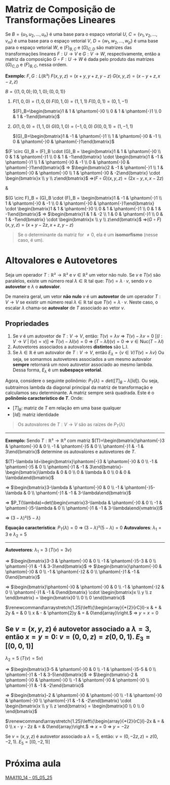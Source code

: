 # Matriz de Composição de Transformações Lineares
Se $B=\{u_1,u_2,...,u_n\}$ é uma base para o espaço vetorial $U$, $C = \{v_1,v_2,...,v_m\}$ é uma base para o espaço vetorial $V$, $D=\{w_1,w_2,...,w_p\}$ é uma base para o espaço vetorial $W$, e $(F)_{B,C}$ e $(G)_{C,D}$ são matrizes das transformações lineares $F: U \rightarrow V$ e $G: V \rightarrow W$, respectivamente, então a matriz da composição $G \circ F: U \rightarrow W$ é dada pelo produto das matrizes $(G)_{C,D}$ e $(F)_{B,C}$, nessa ordem.

**Exemplo:**
$F,G: L(\mathbb{R}³)$
$F(x,y,z)=(x+y,y+z,y-z)$
$G(x,y,z)=(x-y+z,x-z,z)$

$B=\{(1,0,0);(0,1,0);(0,0,1)\}$

1. $F(1,0,0)=(1,0,0)$
   $F(0,1,0)=(1,1,1)$
   $F(0,0,1)=(0,1,-1)$
   
   $(F)_B=\begin{bmatrix}1 & 1 & \phantom{-}0 \\ 0 & 1 & \phantom{-}1 \\ 0 & 1 & -1\end{bmatrix}$

2. $G(1,0,0)=(1,1,0)$
   $G(0,1,0)=(-1,0,0)$
   $G(0,0,1)=(1,-1,1)$
   
   $(G)_B=\begin{bmatrix}1 & -1 & \phantom{-}1 \\ 1 & \phantom{-}0 & -1 \\ 0 & \phantom{-}0 & \phantom{-}1\end{bmatrix}$
   
$(F \circ G)_B = (F)_B \cdot (G)_B = \begin{bmatrix}1 & 1 & \phantom{-}0 \\ 0 & 1 & \phantom{-}1 \\ 0 & 1 & -1\end{bmatrix} \cdot \begin{bmatrix}1 & -1 & \phantom{-}1 \\ 1 & \phantom{-}0 & -1 \\ 0 & \phantom{-}0 & \phantom{-}1\end{bmatrix}$
=> $\begin{bmatrix}2 & -1 & \phantom{-}1 \\ 1 & \phantom{-}0 & \phantom{-}0 \\ 1 & \phantom{-}0 & -2\end{bmatrix} \cdot \begin{bmatrix}x \\ y \\ z\end{bmatrix}$
=>$(F \circ G)(x,y,z) = (2x-y,x,x-2z)$

&

$(G \circ F)_B = (G)_B \cdot (F)_B = \begin{bmatrix}1 & -1 & \phantom{-}1 \\ 1 & \phantom{-}0 & -1 \\ 0 & \phantom{-}0 & \phantom{-}1\end{bmatrix} \cdot \begin{bmatrix}1 & 1 & \phantom{-}0 \\ 0 & 1 & \phantom{-}1 \\ 0 & 1 & -1\end{bmatrix}$
=> $\begin{bmatrix}1 & 1 & -2 \\ 1 & 0 & \phantom{-}1 \\ 0 & 1 & -1\end{bmatrix} \cdot \begin{bmatrix}x \\ y \\ z\end{bmatrix}$
=>$(G \circ F)(x,y,z) = (x+y-2z,x+z,y-z)$

>Se o determinante da matriz for $\neq 0$, ela é um **isomorfismo** (nesse caso, é um).
# Altovalores e Autovetores
Seja um operador $T: \mathbb{R}² \rightarrow \mathbb{R}²$ e $v \in \mathbb{R}²$ um vetor não nulo.
Se $v$ e $T(v)$ são paralelos, existe um número real $\lambda \in \mathbb{R}$ tal que: $T(v) = \lambda \cdot v$, sendo $v$ o **autovetor** e $\lambda$ o **autovalor**.

De maneira geral, um vetor **não nulo** $v$ é um **autovetor** de um operador $T: V \rightarrow V$ se existir um número real $\lambda \in \mathbb{R}$ tal que $T(v)=\lambda \cdot v$. Neste caso, o escalar $\lambda$ chama-se **autovalor** de $T$ associado ao vetor $v$.
## Propriedades
1. Se $v$ é um autovetor de $T:V \rightarrow V$, então:
   $T(v) = \lambda v$ => $T(v)-\lambda v = 0$ \[($I: V \rightarrow V$ | $I(v)=v$)\]
   => $T(v)-\lambda I(v) = 0$ => $(T-\lambda I)(v)=0$
   => $v \in \text{Nuc}(T-\lambda I)$
2. Autovetores associados a autovalores **distintos** são L.I.
3. Se $\lambda \in \mathbb{R}$ é um autovalor de $T: V \rightarrow V$, então
   $E_\lambda=\{v \in V / T(v)=\lambda v\}$
   Ou seja, se somarmos autovetores associados a um mesmo autovalor **sempre** retornará um novo autovetor associado ao mesmo lambda.
   Dessa forma, $E_\lambda$ é um **subespaço vetorial**.

Agora, considere o seguinte polinômio: $P_T(\lambda)=det([T]_B-\lambda[Id])$. Ou seja, subtraímos lambda da diagonal principal da matriz de transformação e calculamos seu determinante. A matriz sempre será quadrada.
Este é o **polinômio característico de $T$**.
Onde:
- $[T]_B$: matriz de $T$ em relação em uma base qualquer
- $[Id]$: matriz identidade

>Os autovalores de $T: V \rightarrow V$ são as raízes de $P_T(\lambda)$
---

**Exemplo:** Sendo $T: \mathbb{R}³ \rightarrow \mathbb{R}³$ com matriz $(T)=\begin{bmatrix}\phantom{-}3 & \phantom{-}0 & 0 \\ -1 & \phantom{-}5 & 0 \\ \phantom{-}1 & -1 & 3\end{bmatrix}$ determine os autovalores e autovetores de $T$.

$(T)-\lambda Id=\begin{bmatrix}\phantom{-}3 & \phantom{-}0 & 0 \\ -1 & \phantom{-}5 & 0 \\ \phantom{-}1 & -1 & 3\end{bmatrix}-\begin{bmatrix}\lambda & 0 & 0 \\ 0 & \lambda & 0 \\ 0 & 0 & \lambda\end{bmatrix}$

=> $\begin{bmatrix}3-\lambda & \phantom{-}0 & 0 \\ -1 & \phantom{-}5-\lambda & 0 \\ \phantom{-}1 & -1 & 3-\lambda\end{bmatrix}$

=> $P_T(\lambda)=det(\begin{vmatrix}3-\lambda & \phantom{-}0 & 0 \\ -1 & \phantom{-}5-\lambda & 0 \\ \phantom{-}1 & -1 & 3-\lambda\end{vmatrix})$

=> $(3-\lambda)²(5-\lambda)$

**Equação característica**: $P_T(\lambda)=0$
=> $(3-\lambda)²(5-\lambda)=0$
**Autovalores**: $\lambda_1 = 3$ e $\lambda_2 = 5$

---
**Autovetores**: $\lambda_1=3$ $(T(v)=3v)$

=> $\begin{bmatrix}3-3 & \phantom{-}0 & 0 \\ -1 & \phantom{-}5-3 & 0 \\ \phantom{-}1 & -1 & 3-3\end{bmatrix}$ => $\begin{bmatrix}\phantom{-}0 & \phantom{-}0 & 0 \\ -1 & \phantom{-}2 & 0 \\ \phantom{-}1 & -1 & 0\end{bmatrix}$

=> $\begin{bmatrix}\phantom{-}0 & \phantom{-}0 & 0 \\ -1 & \phantom{-}2 & 0 \\ \phantom{-}1 & -1 & 0\end{bmatrix} \cdot \begin{bmatrix}x \\ y \\ z \end{bmatrix} = \begin{bmatrix}0 \\ 0 \\ 0 \end{bmatrix}$

$\renewcommand\arraystretch{1.25}\left\{\begin{array}{*{2}{rC}l}-x & + & 2y & = & 0 \\ x & - & \phantom{2}y & = & 0\end{array}\right.$
=> $y=x=0$

Se $v=(x,y,z)$ é autovetor associado a $\lambda=3$, então $x=y=0$: $v=(0,0,z)=z(0,0,1)$.
$E_3=[(0,0,1)]$
---
$\lambda_2=5$ $(T(v)=5v)$

=> $\begin{bmatrix}3-5 & \phantom{-}0 & 0 \\ -1 & \phantom{-}5-5 & 0 \\ \phantom{-}1 & -1 & 3-5\end{bmatrix}$ => $\begin{bmatrix}-2 & \phantom{-}0 & \phantom{-}0 \\ -1 & \phantom{-}0 & \phantom{-}0 \\ \phantom{-}1 & -1 & -2\end{bmatrix}$

=> $\begin{bmatrix}-2 & \phantom{-}0 & \phantom{-}0 \\ -1 & \phantom{-}0 & \phantom{-}0 \\ \phantom{-}1 & -1 & -2\end{bmatrix} \cdot \begin{bmatrix}x \\ y \\ z \end{bmatrix} = \begin{bmatrix}0 \\ 0 \\ 0 \end{bmatrix}$

$\renewcommand\arraystretch{1.25}\left\{\begin{array}{*{2}{rC}l}-2x & = & 0 \\ x - y - 2z & = & 0\end{array}\right.$
=> $x=0$
=> $y=-2z$

Se $v=(x,y,z)$ é autovetor associado a $\lambda=5$, então:
$v=(0,-2z,z)=z(0,-2,1)$.
$E_5=[(0,-2,1)]$
# Próxima aula
[MAA110_14 - 05_05_25](MAA110_14%20-%2005_05_25.md)